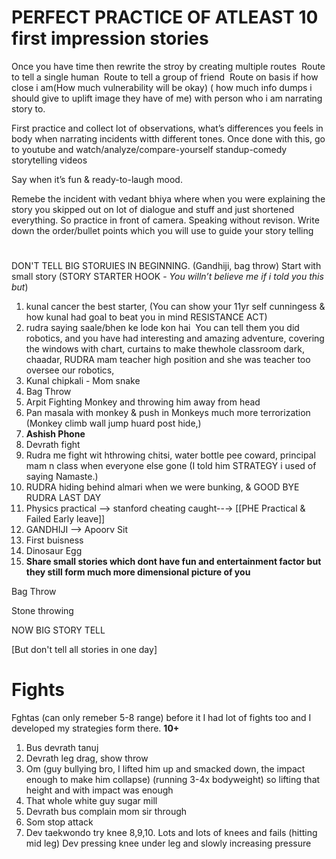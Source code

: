 # PERFECT PRACTICE OF ATLEAST 10 first impression stories
Once you have time then rewrite the stroy by creating multiple routes 
Route to tell a single human 
Route to tell a group of friend 
Route on basis if how close i am(How much vulnerability will be okay) ( how much info dumps i should give to uplift image they have of me) with person who i am narrating story to.

First practice and collect lot of observations, what’s differences you feels in body when narrating incidents witth different tones. Once done with this, go to youtube and watch/analyze/compare-yourself standup-comedy storytelling videos

Say when it’s fun & ready-to-laugh mood.

Remebe the incident with vedant bhiya where when you were explaining the story you skipped out on lot of dialogue and stuff and just shortened everything. So practice in front of camera. Speaking without revison. Write down the order/bullet points which you will use to guide your story telling







# 
 
DON'T TELL BIG STORUIES IN BEGINNING. (Gandhiji, bag throw)
Start with small story  (STORY STARTER HOOK - *You willn’t believe me if i told you this but*)
1) kunal cancer the best starter, (You can show your 11yr self cunningess & how kunal had goal to beat you in mind RESISTANCE ACT)
2) rudra saying saale/bhen ke lode kon hai  You can tell them you did robotics, and you have had interesting and amazing adventure, covering the windows with chart, curtains to make thewhole classroom dark, chaadar, RUDRA mam teacher high position and she was teacher too oversee our robotics,
3) Kunal chipkali - Mom snake
4) Bag Throw
5) Arpit Fighting Monkey and throwing him away from head
6) Pan masala with monkey & push in Monkeys much more terrorization (Monkey climb wall  jump huard post hide,)
8) **Ashish Phone**
10) Devrath fight
11) Rudra me fight wit hthrowing chitsi, water bottle pee coward, principal mam n class when everyone else gone (I told him STRATEGY i used of saying Namaste.) 
14) RUDRA hiding behind almari when we were bunking, & GOOD BYE RUDRA LAST DAY
12) Physics practical —> stanford cheating caught--→ [[PHE Practical & Failed Early leave]]
14) GANDHIJI  —> Apoorv Sit
15) First  buisness
16) Dinosaur Egg
17) **Share small stories which dont have fun and entertainment factor but they still form much more dimensional picture of you**







Bag Throw

Stone throwing

NOW BIG STORY TELL

[But don't tell all stories in one day]


# Fights
Fghtas (can only remeber 5-8 range) before it I had lot of fights too and I developed my strategies form there.
**10+** 
1. Bus devrath tanuj
2. Devrath leg drag, show throw
3. Om (guy bullying bro, I lifted him up and smacked down, the impact enough to make him collapse) (running 3-4x bodyweight) so lifting that height and with impact was enough
4. That whole white guy sugar mill 
5. Devrath bus complain mom sir through
6. Som stop attack
7. Dev taekwondo try knee
8,9,10. Lots and lots of knees and fails (hitting mid leg)
Dev pressing knee under leg and slowly increasing pressure


